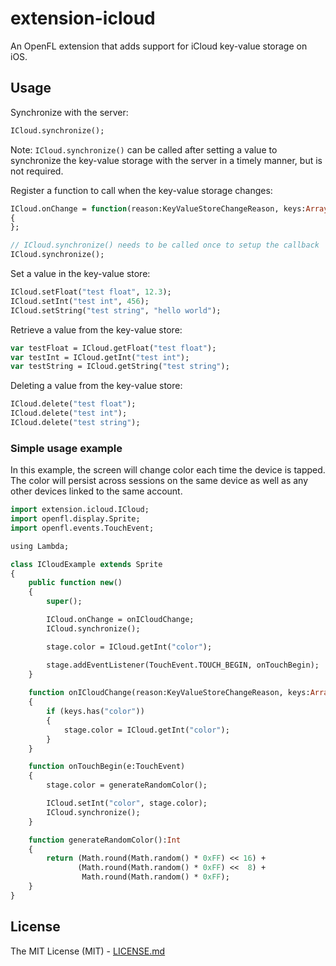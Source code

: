 # extension-icloud

An OpenFL extension that adds support for iCloud key-value storage on iOS.

## Usage

Synchronize with the server:
```haxe
ICloud.synchronize();
```

Note: `ICloud.synchronize()` can be called after setting a value to synchronize the key-value storage with the server in a timely manner, but is not required.

Register a function to call when the key-value storage changes:
```haxe
ICloud.onChange = function(reason:KeyValueStoreChangeReason, keys:Array<String>)
{
};

// ICloud.synchronize() needs to be called once to setup the callback
ICloud.synchronize();
```

Set a value in the key-value store:
```haxe
ICloud.setFloat("test float", 12.3);
ICloud.setInt("test int", 456);
ICloud.setString("test string", "hello world");
```

Retrieve a value from the key-value store:
```haxe
var testFloat = ICloud.getFloat("test float");
var testInt = ICloud.getInt("test int");
var testString = ICloud.getString("test string");
```

Deleting a value from the key-value store:
```haxe
ICloud.delete("test float");
ICloud.delete("test int");
ICloud.delete("test string");
```

### Simple usage example

In this example, the screen will change color each time the device is tapped. The color will persist across sessions on the same device as well as any other devices linked to the same account.

```haxe
import extension.icloud.ICloud;
import openfl.display.Sprite;
import openfl.events.TouchEvent;

using Lambda;

class ICloudExample extends Sprite
{
    public function new()
    {
        super();

        ICloud.onChange = onICloudChange;
        ICloud.synchronize();

        stage.color = ICloud.getInt("color");

        stage.addEventListener(TouchEvent.TOUCH_BEGIN, onTouchBegin);
    }
    
    function onICloudChange(reason:KeyValueStoreChangeReason, keys:Array<String>)
    {
        if (keys.has("color"))
        {
            stage.color = ICloud.getInt("color");
        }
    }

    function onTouchBegin(e:TouchEvent)
    {
        stage.color = generateRandomColor();

        ICloud.setInt("color", stage.color);
        ICloud.synchronize();
    }

    function generateRandomColor():Int
    {
        return (Math.round(Math.random() * 0xFF) << 16) +
               (Math.round(Math.random() * 0xFF) <<  8) +
                Math.round(Math.random() * 0xFF);
    }
}
```

## License

The MIT License (MIT) - [LICENSE.md](LICENSE.md)